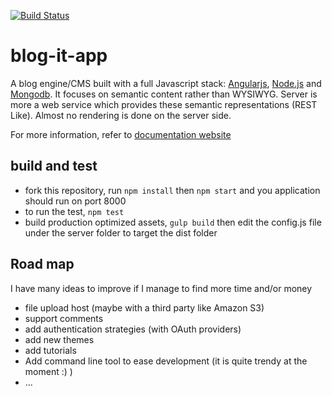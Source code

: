 [![Build Status](https://travis-ci.org/blog-it/blog-it-app.svg?branch=master)](https://travis-ci.org/blog-it/blog-it-app)

# blog-it-app

A blog engine/CMS built with a full Javascript stack: [Angularjs](https://angularjs.org/), [Node.js](http://nodejs.org/) and [Mongodb](http://www.mongodb.org/).
It focuses on semantic content rather than WYSIWYG. Server is more a web service which provides these semantic representations (REST Like). Almost no rendering is done on the server side.

For more information, refer to [documentation website](http://blog-it.nodejitsu.com)

## build and test

* fork this repository, run `npm install` then `npm start` and you application should run on port 8000
* to run the test, `npm test`
* build production optimized assets, `gulp build` then edit the config.js file under the server folder to target the dist folder

## Road map

I have many ideas to improve if I manage to find more time and/or money

* file upload host (maybe with a third party like Amazon S3)
* support comments
* add authentication strategies (with OAuth providers)
* add new themes
* add tutorials
* Add command line tool to ease development (it is quite trendy at the moment :) )
* ...

